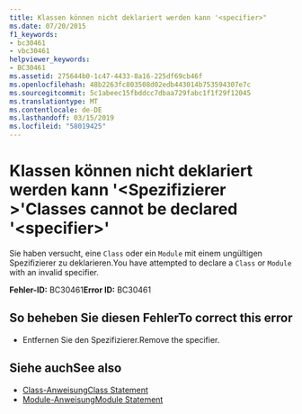 ```yaml
---
title: Klassen können nicht deklariert werden kann '<specifier>"
ms.date: 07/20/2015
f1_keywords:
- bc30461
- vbc30461
helpviewer_keywords:
- BC30461
ms.assetid: 275644b0-1c47-4433-8a16-225df69cb46f
ms.openlocfilehash: 48b2263fc803508d02edb443014b753594307e7c
ms.sourcegitcommit: 5c1abeec15fbddcc7dbaa729fabc1f1f29f12045
ms.translationtype: MT
ms.contentlocale: de-DE
ms.lasthandoff: 03/15/2019
ms.locfileid: "58019425"
---
```

# <a name="classes-cannot-be-declared-specifier"></a><span data-ttu-id="5ffb8-102">Klassen können nicht deklariert werden kann '\<Spezifizierer >'</span><span class="sxs-lookup"><span data-stu-id="5ffb8-102">Classes cannot be declared '\<specifier>'</span></span>
<span data-ttu-id="5ffb8-103">Sie haben versucht, eine `Class` oder ein `Module` mit einem ungültigen Spezifizierer zu deklarieren.</span><span class="sxs-lookup"><span data-stu-id="5ffb8-103">You have attempted to declare a `Class` or `Module` with an invalid specifier.</span></span>  
  
 <span data-ttu-id="5ffb8-104">**Fehler-ID:** BC30461</span><span class="sxs-lookup"><span data-stu-id="5ffb8-104">**Error ID:** BC30461</span></span>  
  
## <a name="to-correct-this-error"></a><span data-ttu-id="5ffb8-105">So beheben Sie diesen Fehler</span><span class="sxs-lookup"><span data-stu-id="5ffb8-105">To correct this error</span></span>  
  
-   <span data-ttu-id="5ffb8-106">Entfernen Sie den Spezifizierer.</span><span class="sxs-lookup"><span data-stu-id="5ffb8-106">Remove the specifier.</span></span>  
  
## <a name="see-also"></a><span data-ttu-id="5ffb8-107">Siehe auch</span><span class="sxs-lookup"><span data-stu-id="5ffb8-107">See also</span></span>

- [<span data-ttu-id="5ffb8-108">Class-Anweisung</span><span class="sxs-lookup"><span data-stu-id="5ffb8-108">Class Statement</span></span>](../../visual-basic/language-reference/statements/class-statement.md)
- [<span data-ttu-id="5ffb8-109">Module-Anweisung</span><span class="sxs-lookup"><span data-stu-id="5ffb8-109">Module Statement</span></span>](../../visual-basic/language-reference/statements/module-statement.md)
